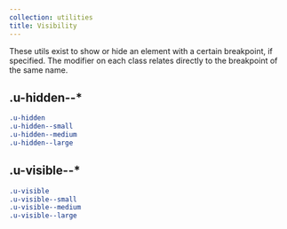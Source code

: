 ```yaml
---
collection: utilities
title: Visibility
---
```


These utils exist to show or hide an element with a certain breakpoint, if specified. The modifier on each class relates directly to the breakpoint of the same name.

## .u-hidden--*

```css
.u-hidden
.u-hidden--small
.u-hidden--medium
.u-hidden--large
```

## .u-visible--*

```css
.u-visible
.u-visible--small
.u-visible--medium
.u-visible--large
```
